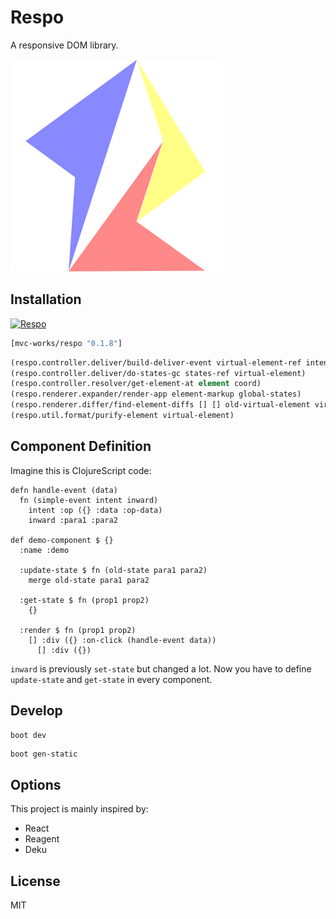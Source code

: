 
# Respo

A responsive DOM library.

![](resources/public/images/respo.png)

## Installation

[![Respo](https://img.shields.io/clojars/v/mvc-works/respo.svg)](https://clojars.org/mvc-works/respo)

```clojure
[mvc-works/respo "0.1.8"]
```

```clojure
(respo.controller.deliver/build-deliver-event virtual-element-ref intent states-ref)
(respo.controller.deliver/do-states-gc states-ref virtual-element)
(respo.controller.resolver/get-element-at element coord)
(respo.renderer.expander/render-app element-markup global-states)
(respo.renderer.differ/find-element-diffs [] [] old-virtual-element virtual-element)
(respo.util.format/purify-element virtual-element)
```

## Component Definition

Imagine this is ClojureScript code:

```cirru
defn handle-event (data)
  fn (simple-event intent inward)
    intent :op ({} :data :op-data)
    inward :para1 :para2

def demo-component $ {}
  :name :demo

  :update-state $ fn (old-state para1 para2)
    merge old-state para1 para2

  :get-state $ fn (prop1 prop2)
    {}

  :render $ fn (prop1 prop2)
    [] :div ({} :on-click (handle-event data))
      [] :div ({})
```

`inward` is previously `set-state` but changed a lot.
Now you have to define `update-state` and `get-state` in every component.

## Develop

```bash
boot dev
```

```
boot gen-static
```

## Options

This project is mainly inspired by:

* React
* Reagent
* Deku

## License

MIT
